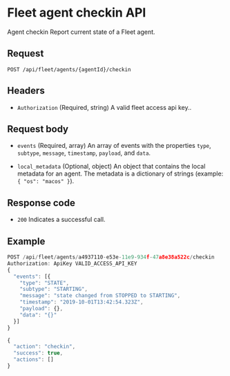 # Fleet agent checkin API

Agent checkin
Report current state of a Fleet agent.

## Request

`POST /api/fleet/agents/{agentId}/checkin`

## Headers

- `Authorization` (Required, string) A valid fleet access api key..

## Request body

- `events` (Required, array) An array of events with the properties `type`, `subtype`, `message`, `timestamp`, `payload`, and `data`.

- `local_metadata` (Optional, object) An object that contains the local metadata for an agent. The metadata is a dictionary of strings (example: `{ "os": "macos" }`).

## Response code

- `200` Indicates a successful call.

## Example

```js
POST /api/fleet/agents/a4937110-e53e-11e9-934f-47a8e38a522c/checkin
Authorization: ApiKey VALID_ACCESS_API_KEY
{
  "events": [{
    "type": "STATE",
    "subtype": "STARTING",
    "message": "state changed from STOPPED to STARTING",
    "timestamp": "2019-10-01T13:42:54.323Z",
    "payload": {},
    "data": "{}"
  }]
}
```

```js
{
  "action": "checkin",
  "success": true,
  "actions": []
}
```
